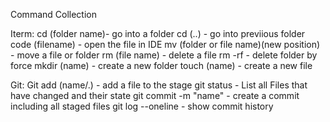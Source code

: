 Command Collection

Iterm:
cd (folder name)- go into a folder
cd (..) - go into previious folder
code (filename) - open the file in IDE
mv (folder or file name)(new position) - move a file or folder
rm (file name) - delete a file
rm -rf - delete folder by force
mkdir (name) - create a new folder
touch (name) - create a new file

Git:
Git add (name/.) - add a file to the stage
git status - List all Files that have changed and their state
git commit -m "name" - create a commit including all staged files
git log --oneline - show commit history
